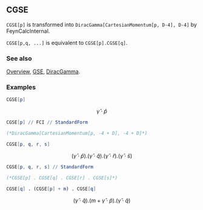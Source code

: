 ## CGSE

`CGSE[p]` is transformed into `DiracGamma[CartesianMomentum[p, D-4], D-4]` by FeynCalcInternal.

`CGSE[p,q, ...]` is equivalent to `CGSE[p].CGSE[q]`.

### See also

[Overview](Extra/FeynCalc.md), [GSE](GSE.md), [DiracGamma](DiracGamma.md).

### Examples

```mathematica
CGSE[p]
```

$$\hat{\gamma }\cdot \hat{p}$$

```mathematica
CGSE[p] // FCI // StandardForm

(*DiracGamma[CartesianMomentum[p, -4 + D], -4 + D]*)
```

```mathematica
CGSE[p, q, r, s]
```

$$\left(\hat{\gamma }\cdot \hat{p}\right).\left(\hat{\gamma }\cdot \hat{q}\right).\left(\hat{\gamma }\cdot \hat{r}\right).\left(\hat{\gamma }\cdot \hat{s}\right)$$

```mathematica
CGSE[p, q, r, s] // StandardForm

(*CGSE[p] . CGSE[q] . CGSE[r] . CGSE[s]*)
```

```mathematica
CGSE[q] . (CGSE[p] + m) . CGSE[q]
```

$$\left(\hat{\gamma }\cdot \hat{q}\right).\left(m+\hat{\gamma }\cdot \hat{p}\right).\left(\hat{\gamma }\cdot \hat{q}\right)$$
